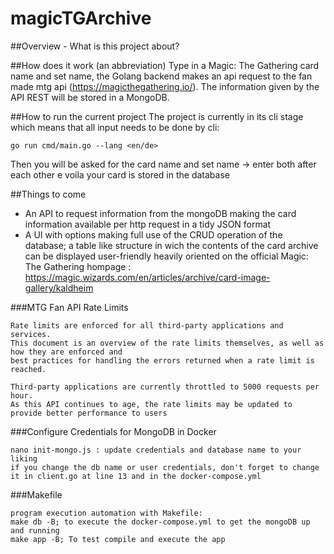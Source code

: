 # magicTGArchive

##Overview - What is this project about?

##How does it work (an abbreviation)
Type in a Magic: The Gathering card name and set name, the Golang backend makes an api request to the fan made mtg api (https://magicthegathering.io/).
The information given by the API REST will be stored in a MongoDB.

##How to run the current project
The project is currently in its cli stage which means that all input needs to be done by cli:
```
go run cmd/main.go --lang <en/de>
```
Then you will be asked for the card name and set name -> enter both after each other e voila your card is stored in the database

##Things to come
- An API to request information from the mongoDB making the card information available per http request in a tidy JSON format
- A UI with options making full use of the CRUD operation of the database; a table like structure in wich the contents of the card archive can be displayed user-friendly heavily oriented on the official Magic: The Gathering hompage : https://magic.wizards.com/en/articles/archive/card-image-gallery/kaldheim


###MTG Fan API Rate Limits
```
Rate limits are enforced for all third-party applications and services. 
This document is an overview of the rate limits themselves, as well as how they are enforced and 
best practices for handling the errors returned when a rate limit is reached.

Third-party applications are currently throttled to 5000 requests per hour. 
As this API continues to age, the rate limits may be updated to provide better performance to users
```
###Configure Credentials for MongoDB in Docker
```
nano init-mongo.js : update credentials and database name to your liking
if you change the db name or user credentials, don't forget to change it in client.go at line 13 and in the docker-compose.yml
```
###Makefile
```
program execution automation with Makefile:
make db -B; to execute the docker-compose.yml to get the mongoDB up and running
make app -B; To test compile and execute the app
```